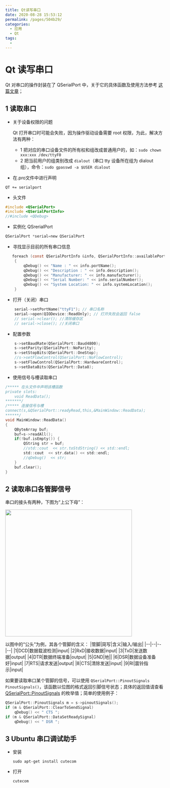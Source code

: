 ```yaml
---
title: Qt读写串口
date: 2020-08-28 15:53:12
permalink: /pages/504b29/
categories: 
  - 应用
  - Qt
tags: 
  - 
---
```

# Qt 读写串口

Qt 对串口的操作封装在了 QSerialPort 中，关于它的具体函数及使用方法参考 [这篇文章](https://www.jianshu.com/p/11d0010bd9a4)；

## 1 读取串口
- 关于设备权限的问题

  Qt 打开串口时可能会失败，因为操作驱动设备需要 root 权限，为此，解决方法有两种：
  - 1 把对应的串口设备文件的所有权和组改成普通用户的，如：`sudo chown xxx:xxx /dev/ttyF0`
  - 2 把当前用户的组类别改成 `dialout`（串口 tty 设备所在组为 dialout 组），命令：`sudo gpasswd -a $USER dialout`
  
- 在.pro文件中进行声明
```qmake
QT += serialport
```

- 头文件
```c
#include <QSerialPort>
#include <QSerialPortInfo>
//#include <QDebug>
```
- 实例化 QSrerialPort
```c
QSerialPort *serial=new QSerialPort
```
- 寻找显示目前的所有串口信息
```c
   foreach (const QSerialPortInfo &info, QSerialPortInfo::availablePorts())
    {
        qDebug() << "Name : " << info.portName();
        qDebug() << "Description : " << info.description();
        qDebug() << "Manufacturer: " << info.manufacturer();
        qDebug() << "Serial Number: " << info.serialNumber();
        qDebug() << "System Location: " << info.systemLocation();
    }
```

- 打开（关闭）串口
```c
    serial->setPortName("ttyF1"); // 串口名称
    serial->open(QIODevice::ReadOnly); // 打开失败会返回 false
    // serial->clear(); //清除缓存区
    // serial->close(); //关闭串口
```
- 配置参数
```c
    s->setBaudRate(QSerialPort::Baud4800);
    s->setParity(QSerialPort::NoParity);
    s->setStopBits(QSerialPort::OneStop);
    //s->setFlowControl(QSerialPort::NoFlowControl);
    s->setFlowControl(QSerialPort::HardwareControl);
    s->setDataBits(QSerialPort::Data8);
```
- 使用信号与槽读取串口
```c
/***** 在头文件中声明该槽函数
private slots:
    void ReadData();
*******/ 
/***** 连接信号与槽
connect(s,&QSerialPort::readyRead,this,&MainWindow::ReadData);
******/
void MainWindow::ReadData()
{
    QByteArray buf;
    buf=s->readAll();
    if(!buf.isEmpty()) {
        QString str = buf;
        //std::cout  << str.toStdString() << std::endl;
        std::cout  << str.data() << std::endl;
        //qDebug()  << str;
    }
    buf.clear();
}
```
## 2 读取串口各管脚信号
串口的接头有两种，下图为“上公下母”：

<img src='/pic/009.png' width='400'/>


以图中的“公头”为例，其各个管脚的含义：
|管脚|简写|含义|输入/输出|
|--|--|--|--|
|1|DCD|数据载波检测|input|
|2|RxD|接收数据|input|
|3|TxD|发送数据|output|
|4|DTR|数据终端准备|output|
|5|GND|地||
|6|DSR|数据设备准备好|input|
|7|RTS|请求发送|output|
|8|CTS|清除发送|input|
|9|RI|震铃指示|input|

如果要读取串口某个管脚的信号，可以使用 `QSerialPort::PinoutSignals PinoutSignals()`，该函数以位图的格式返回引脚信号状态；具体的返回值请查看 [QSerialPort::PinoutSignals](https://doc.qt.io/qt-5/qserialport.html#PinoutSignal-enum) 的枚举值；简单的使用例子：
```c
QSerialPort::PinoutSignals m = s->pinoutSignals();
if (m & QSerialPort::ClearToSendSignal)
    qDebug() << " CTS ";
if (m & QSerialPort::DataSetReadySignal)
    qDebug() << " DSR ";
```

## 3 Ubuntu 串口调试助手
 
- 安装
  ```shell
  sudo apt-get install cutecom
  ```
- 打开
  ```shell
  cutecom

